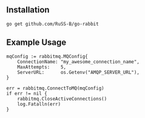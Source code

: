 ## Installation
`go get github.com/RuSS-B/go-rabbit`

## Example Usage
```
mqConfig := rabbitmq.MQConfig{
    ConnectionName: "my_awesome_connection_name",
    MaxAttempts:    5,
    ServerURL:      os.Getenv("AMQP_SERVER_URL"),
}

err = rabbitmq.ConnectToMQ(mqConfig)
if err != nil {
	rabbitmq.CloseActiveConnections()
	log.Fatalln(err)
}
```